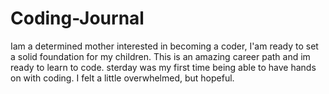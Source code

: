 # Coding-Journal
Iam a determined mother interested in becoming a coder, I'am ready to set a solid foundation for my children. This is an amazing career path and im ready to learn to code.
sterday was my first time being able to have hands on with coding. I felt a little overwhelmed, but hopeful. 
